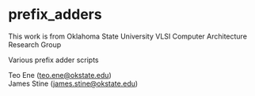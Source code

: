 # prefix_adders
This work is from Oklahoma State University VLSI Computer Architecture Research Group

Various prefix adder scripts

Teo Ene (teo.ene@okstate.edu)<br>
James Stine (james.stine@okstate.edu)<br>

